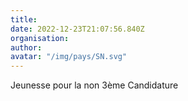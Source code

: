 ```yaml
---
title: 
date: 2022-12-23T21:07:56.840Z
organisation: 
author: 
avatar: "/img/pays/SN.svg"
---
```


Jeunesse pour la non 3ème Candidature 